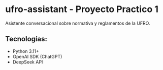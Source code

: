 # ufro-assistant - Proyecto Practico 1

Asistente conversacional sobre normativa y reglamentos de la UFRO.

## Tecnologías:

- Python 3.11+
- OpenAI SDK (ChatGPT)
- DeepSeek API 


